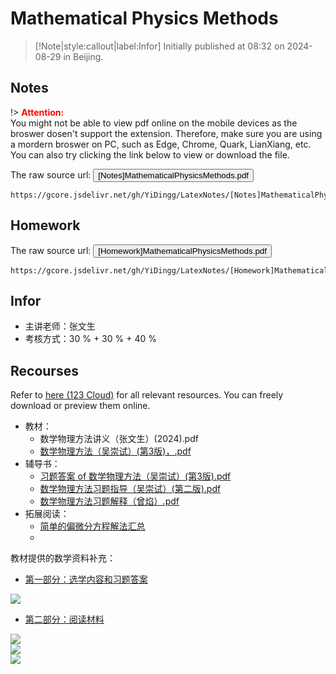 # Mathematical Physics Methods


> [!Note|style:callout|label:Infor]
Initially published at 08:32 on 2024-08-29 in Beijing.


## Notes 

!> **<span style='color:red'>Attention:</span>**<br>
You might not be able to view pdf online on the mobile devices as the broswer dosen't support the extension. Therefore, make sure you are using a mordern broswer on PC, such as Edge, Chrome, Quark, LianXiang, etc. You can also try clicking the link below to view or download
the file.

The raw source url: <button onclick="window.open('https://gcore.jsdelivr.net/gh/YiDingg/LatexNotes/[Notes]MathematicalPhysicsMethods/[Notes]MathematicalPhysicsMethods.pdf')" type="button">[Notes]MathematicalPhysicsMethods.pdf</button>

```pdf
https://gcore.jsdelivr.net/gh/YiDingg/LatexNotes/[Notes]MathematicalPhysicsMethods/[Notes]MathematicalPhysicsMethods.pdf
```
## Homework

The raw source url: <button onclick="window.open('https://gcore.jsdelivr.net/gh/YiDingg/LatexNotes/[Homework]MathematicalPhysicsMethods/[Homework]MathematicalPhysicsMethods.pdf')" type="button">[Homework]MathematicalPhysicsMethods.pdf</button>

```pdf
https://gcore.jsdelivr.net/gh/YiDingg/LatexNotes/[Homework]MathematicalPhysicsMethods/[Homework]MathematicalPhysicsMethods.pdf
```

## Infor

- 主讲老师：张文生
- 考核方式：30 % + 30 % + 40 %

## Recourses

Refer to [here (123 Cloud)](https://www.123865.com/s/0y0pTd-xOKj3) for all relevant resources. You can freely download or preview them online. 


- 教材：
  - 数学物理方法讲义（张文生）(2024).pdf
  - [数学物理方法（吴崇试）(第3版)，.pdf](https://s.b1n.net/Cso88)
- 辅导书：
  - [习题答案 of 数学物理方法（吴崇试）(第3版).pdf](https://www.writebug.com/static/uploads/2024/8/25/8deddf98b901243add1494d82774f001.pdf)
  - [数学物理方法习题指导（吴崇试）(第二版).pdf](https://s.b1n.net/OJVet)
  - [数学物理方法习题解释（曾焰）.pdf](https://s.b1n.net/PG89D) 
- 拓展阅读：
  - [简单的偏微分方程解法汇总](https://zhuanlan.zhihu.com/p/549037473)
  - 

教材提供的数学资料补充：
- [第一部分：选学内容和习题答案](https://biz.cli.im/test/AX614299?coding=JipwCO&qrurl=http%3A%2F%2Fqr31.cn%2FJipwCO&gtype=2)
<div class="center"><img src="https://imagebank-0.oss-cn-beijing.aliyuncs.com/VS-PicGo/2024-08-25-23-18-47_MathematicalPhysicsMathods.jpg"/></div>

- [第二部分：阅读材料](https://biz.cli.im/test/BW615993?coding=HbcCKW&qrurl=http%3A%2F%2Fqr31.cn%2FHbcCKW&gtype=2)

<div class="center"><img src="https://imagebank-0.oss-cn-beijing.aliyuncs.com/VS-PicGo/2024-08-25-23-19-14_MathematicalPhysicsMathods.png"/></div>
<div class="center"><img src="https://imagebank-0.oss-cn-beijing.aliyuncs.com/VS-PicGo/2024-08-25-23-20-00_MathematicalPhysicsMathods.jpg"/></div>

<div class="center"><img src="https://imagebank-0.oss-cn-beijing.aliyuncs.com/VS-PicGo/2024-08-25-23-20-34_MathematicalPhysicsMathods.jpg"/></div>